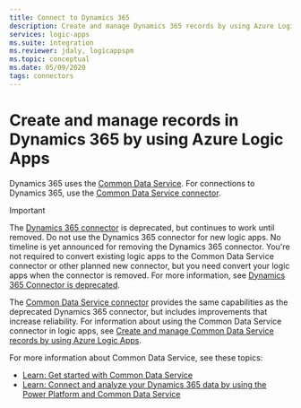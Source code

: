 ```yaml
---
title: Connect to Dynamics 365
description: Create and manage Dynamics 365 records by using Azure Logic Apps
services: logic-apps
ms.suite: integration
ms.reviewer: jdaly, logicappspm
ms.topic: conceptual
ms.date: 05/09/2020
tags: connectors
---
```


# Create and manage records in Dynamics 365 by using Azure Logic Apps

Dynamics 365 uses the [Common Data Service](/powerapps/maker/common-data-service/data-platform-intro). For connections to Dynamics 365, use the [Common Data Service connector](/connectors/commondataservice/).

> [!IMPORTANT]
> The [Dynamics 365 connector](/connectors/dynamicscrmonline/) is deprecated, 
> but continues to work until removed. Do not use the Dynamics 365 connector for new logic apps. 
> No timeline is yet announced for removing the Dynamics 365 connector. You're not required to 
> convert existing logic apps to the Common Data Service connector or other planned new connector, 
> but you need convert your logic apps when the connector is removed. For more information, see 
> [Dynamics 365 Connector is deprecated](/power-platform/important-changes-coming).
>
> The [Common Data Service connector](/connectors/commondataservice/) 
> provides the same capabilities as the deprecated Dynamics 365 connector, but includes improvements 
> that increase reliability. For information about using the Common Data Service connector in logic apps, see 
> [Create and manage Common Data Service records by using Azure Logic Apps](../connectors/connect-common-data-service.md).

For more information about Common Data Service, see these topics:

* [Learn: Get started with Common Data Service](/learn/modules/get-started-with-powerapps-common-data-service/)
* [Learn: Connect and analyze your Dynamics 365 data by using the Power Platform and Common Data Service](/learn/wwl/connect-analyze-dynamics-365-data/)
